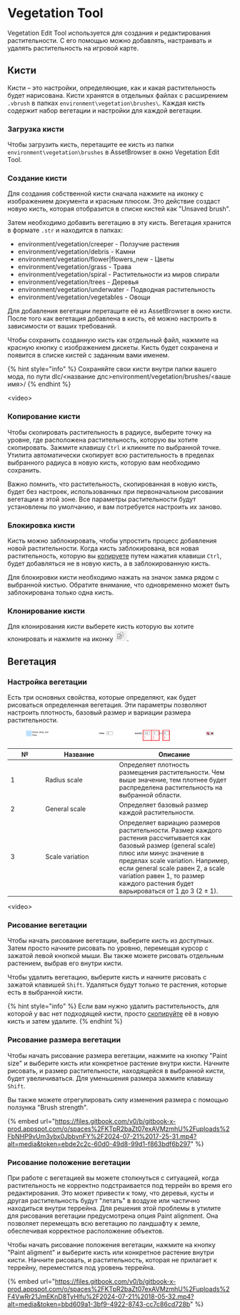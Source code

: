 # Vegetation Tool

Vegetation Edit Tool используется для создания и редактирования растительности. С его помощью можно добавлять, настраивать и удалять растительность на игровой карте.

## Кисти

Кисти – это настройки, определяющие, как и какая растительность будет нарисована. Кисти хранятся в отдельных файлах с расширением `.vbrush` в папках `environment\vegetation\brushes\`. Каждая кисть содержит набор вегетации и настройки для каждой вегетации.

### Загрузка кисти

Чтобы загрузить кисть, перетащите ее кисть из папки `environment\vegetation\brushes` в AssetBrowser в окно Vegetation Edit Tool.&#x20;

### Создание кисти

Для создания собственной кисти  сначала нажмите на иконку с изображением документа и красным плюсом. Это действие создаст новую кисть, которая отобразится в списке кистей как "Unsaved brush".

Затем необходимо добавить вегетацию в эту кисть. Вегетация хранится в формате `.str` и находится в папках:

* environment/vegetation/creeper - Ползучие растения
* environment/vegetation/debris - Камни
* environment/vegetation/flower|flowers\_new - Цветы
* environment/vegetation/grass - Трава
* environment/vegetation/spiral - Растительности из миров спирали
* environment/vegetation/trees - Деревья
* environment/vegetation/underwater - Подводная растительность
* environment/vegetation/vegetables - Овощи

Для добавления вегетации перетащите её из AssetBrowser в окно кисти. После того как вегетация добавлена в кисть, её можно настроить в зависимости от ваших требований.

Чтобы сохранить созданную кисть как отдельный файл, нажмите на красную кнопку с изображением дискеты. Кисть будет сохранена и появится в списке кистей с заданным вами именем.

{% hint style="info" %}
Сохраняйте свои кисти внутри папки вашего мода, по пути dlc/<название длс>environment/vegetation/brushes/<ваше имя>/
{% endhint %}

\<video>

### Копирование кисти

Чтобы скопировать растительность в радиусе, выберите точку на уровне, где расположена растительность, которую вы хотите скопировать. Зажмите клавишу `Ctrl` и кликните по выбранной точке. Утилита автоматически скопирует всю растительность в пределах выбранного радиуса в новую кисть, которую вам необходимо  сохранить.

Важно помнить, что растительность, скопированная в новую кисть, будет без настроек, использованных при первоначальном рисовании вегетации в этой зоне. Все параметры растительности будут установлены по умолчанию, и вам потребуется настроить их заново.

### Блокировка кисти

Кисть можно заблокировать, чтобы упростить процесс добавления новой растительности. Когда кисть заблокирована, вся новая растительность, которую вы [копируете](vegetation-tool.md#kopirovanie-kisti) путем нажатия клавиши `Ctrl`, будет добавляться не в новую кисть, а в заблокированную кисть.

Для блокировки кисти необходимо нажать на значок замка рядом с выбранной кистью. Обратите внимание, что одновременно может быть заблокирована только одна кисть.

### Клонирование кисти

Для клонирования кисти выберете кисть которую вы хотите клонировать и нажмите на иконку ![](<../.gitbook/assets/image (4).png>).

## Вегетация

### Настройка вегетации

Есть три основных свойства, которые определяют, как будет рисоваться определенная вегетация. Эти параметры позволяют настроить плотность, базовый размер и вариации размера растительности.

<figure><img src="../.gitbook/assets/Знімок екрана 2024-07-21 155630.png" alt=""><figcaption></figcaption></figure>

<table><thead><tr><th width="64">№</th><th width="151">Название</th><th>Описание</th></tr></thead><tbody><tr><td>1</td><td>Radius scale</td><td>Определяет плотность размещения растительности. Чем выше значение, тем плотнее будет распределена растительность на выбранной области.</td></tr><tr><td>2</td><td>General scale</td><td>Определяет базовый размер каждой растительности.</td></tr><tr><td>3</td><td>Scale variation</td><td>Определяет вариацию размеров растительности. Размер каждого растения рассчитывается как базовый размер (general scale) плюс или минус значение в пределах scale variation. Например, если general scale равен 2, а scale variation равен 1, то размер каждого растения будет варьироваться от 1 до 3 (2 ± 1).</td></tr></tbody></table>

\<video>

### Рисование вегетации

Чтобы начать рисование вегетации, выберите кисть из доступных. Затем просто начните рисовать по уровню, перемещая курсор с зажатой левой кнопкой мыши. Вы также можете рисовать отдельным растением, выбрав его внутри кисти.

Чтобы удалить вегетацию, выберите кисть и начните рисовать с зажатой клавишей `Shift`. Удаляться будут только те растения, которые есть в выбранной кисти.

{% hint style="info" %}
Если вам нужно удалить растительность, для которой у вас нет подходящей кисти, просто [скопируйте](vegetation-tool.md#kopirovanie-kisti) её в новую кисть и затем удалите.
{% endhint %}

### Рисование размера вегетации

Чтобы начать рисование размера вегетации, нажмите на кнопку "Paint size" и выберите кисть или конкретное растение внутри кисти. Начните рисовать, и размер растительности, находящейся в выбранной кисти, будет увеличиваться. Для уменьшения размера зажмите клавишу `Shift`.

Вы также можете отрегулировать силу изменения размера с помощью ползунка "Brush strength".

{% embed url="https://files.gitbook.com/v0/b/gitbook-x-prod.appspot.com/o/spaces%2FKTpR2baZt07exAVMzmhU%2Fuploads%2FbNHP9vUm3ybx0JbbvnFY%2F2024-07-21%2017-25-31.mp4?alt=media&token=ebde2c2c-60d0-49d8-99d1-f863bdf6b297" %}

### Рисование положение вегетации

При работе с вегетацией вы можете столкнуться с ситуацией, когда растительность не корректно подстраивается под террейн во время его редактирования. Это может привести к тому, что деревья, кусты и другая растительность будут "летать" в воздухе или частично находиться внутри террейна. Для решения этой проблемы в утилите для рисования вегетации предусмотрена опция Paint alignment. Она позволяет перемещать всю вегетацию по  ландшафту к земле, обеспечивая корректное расположение объектов.

Чтобы начать рисование положения вегетации, нажмите на кнопку "Paint aligment" и выберите кисть или конкретное растение внутри кисти. Начните рисовать, и растительность, которая не прилагает к террейну, переместится под уровень террейна.

{% embed url="https://files.gitbook.com/v0/b/gitbook-x-prod.appspot.com/o/spaces%2FKTpR2baZt07exAVMzmhU%2Fuploads%2F4VwRr21JmEKnD8TyHIfu%2F2024-07-21%2018-05-32.mp4?alt=media&token=bbd609a1-3bf9-4922-8743-cc7c86cd728b" %}
